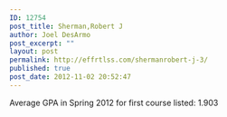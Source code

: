 ```yaml
---
ID: 12754
post_title: Sherman,Robert J
author: Joel DesArmo
post_excerpt: ""
layout: post
permalink: http://effrtlss.com/shermanrobert-j-3/
published: true
post_date: 2012-11-02 20:52:47
---
```

<p>Average GPA in Spring 2012 for first course listed: 1.903</p>
